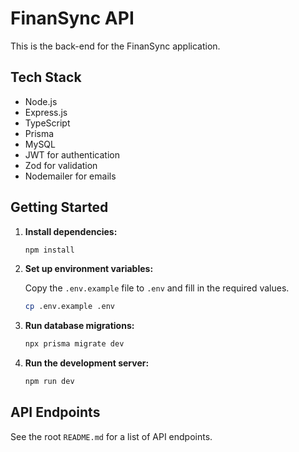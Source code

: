 # FinanSync API

This is the back-end for the FinanSync application.

## Tech Stack

- Node.js
- Express.js
- TypeScript
- Prisma
- MySQL
- JWT for authentication
- Zod for validation
- Nodemailer for emails

## Getting Started

1. **Install dependencies:**

   ```bash
   npm install
   ```

2. **Set up environment variables:**

   Copy the `.env.example` file to `.env` and fill in the required values.

   ```bash
   cp .env.example .env
   ```

3. **Run database migrations:**

   ```bash
   npx prisma migrate dev
   ```

4. **Run the development server:**

   ```bash
   npm run dev
   ```

## API Endpoints

See the root `README.md` for a list of API endpoints.
